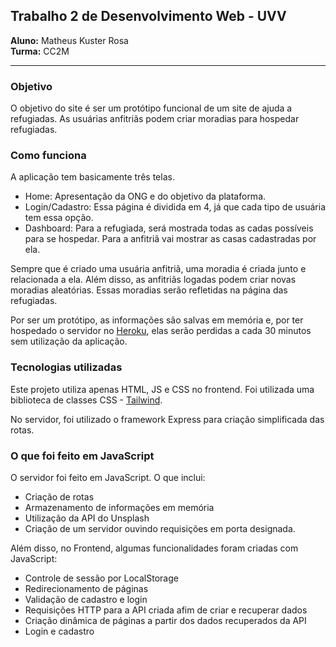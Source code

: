 ## Trabalho 2 de Desenvolvimento Web - UVV
**Aluno:** Matheus Kuster Rosa <br/>
**Turma:** CC2M

<hr />

### Objetivo
O objetivo do site é ser um protótipo funcional de um site de ajuda a refugiadas. As usuárias anfitriãs podem criar moradias para hospedar refugiadas.

### Como funciona
A aplicação tem basicamente três telas.
- Home: Apresentação da ONG e do objetivo da plataforma.
- Login/Cadastro: Essa página é dividida em 4, já que cada tipo de usuária tem essa opção.
- Dashboard: Para a refugiada, será mostrada todas as cadas possíveis para se hospedar. Para a anfitriã vai mostrar as casas cadastradas por ela.

Sempre que é criado uma usuária anfitriã, uma moradia é criada junto e relacionada a ela. Além disso, as anfitriãs logadas podem criar novas moradias aleatórias. Essas moradias serão refletidas na página das refugiadas.

Por ser um protótipo, as informações são salvas em memória e, por ter hospedado o servidor no [Heroku](https://heroku.com), elas serão perdidas a cada 30 minutos sem utilização da aplicação.

### Tecnologias utilizadas
Este projeto utiliza apenas HTML, JS e CSS no frontend. Foi utilizada uma biblioteca de classes CSS - [Tailwind](https://tailwindcss.com).

No servidor, foi utilizado o framework Express para criação simplificada das rotas.

### O que foi feito em JavaScript
O servidor foi feito em JavaScript. O que inclui:
- Criação de rotas
- Armazenamento de informações em memória
- Utilização da API do Unsplash
- Criação de um servidor ouvindo requisições em porta designada.

Além disso, no Frontend, algumas funcionalidades foram criadas com JavaScript:
- Controle de sessão por LocalStorage
- Redirecionamento de páginas
- Validação de cadastro e login
- Requisições HTTP para a API criada afim de criar e recuperar dados
- Criação dinâmica de páginas a partir dos dados recuperados da API
- Login e cadastro
